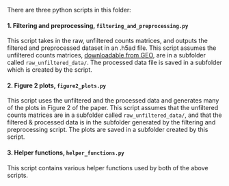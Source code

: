 There are three python scripts in this folder:

#### 1. Filtering and preprocessing, `filtering_and_preprocessing.py`
This script takes in the raw, unfiltered counts matrices, and outputs the filtered and preprocessed dataset in an .h5ad file. This script assumes the unfiltered counts matrices, [downloadable from GEO](https://www.ncbi.nlm.nih.gov/geo/query/acc.cgi?acc=GSM8869531), are in a subfolder called `raw_unfiltered_data/`. The processed data file is saved in a subfolder which is created by the script.

#### 2. Figure 2 plots, `figure2_plots.py`
This script uses the unfiltered and the processed data and generates many of the plots in Figure 2 of the paper. This script assumes that the unfiltered counts matrices are in a subfolder called `raw_unfiltered_data/`, and that the filtered & processed data is in the subfolder generated by the filtering and preprocessing script. The plots are saved in a subfolder created by this script.

#### 3. Helper functions, `helper_functions.py`
This script contains various helper functions used by both of the above scripts.
